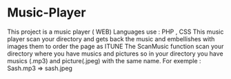 # Music-Player
This project is a music player ( WEB)
Languages use : PHP , CSS
This music player  scan your directory and gets back the music and embellishes with images them to order the page as ITUNE
The ScanMusic function scan your directory where you have musics and pictures so in your directory you have musics (.mp3) and picture(.jpeg) with the same name.
For exemple : Sash.mp3 => sash.jpeg
